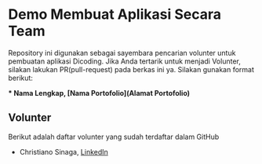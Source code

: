 Demo Membuat Aplikasi Secara Team
==

Repository ini digunakan sebagai sayembara pencarian volunter untuk pembuatan aplikasi Dicoding. Jika Anda tertarik untuk menjadi Volunter, silakan lakukan PR(pull-request) pada berkas ini ya. Silakan gunakan format berikut:

**\* Nama Lengkap, [Nama Portofolio](Alamat Portofolio)**

Volunter
--
Berikut adalah daftar volunter yang sudah terdaftar dalam GitHub
- Christiano Sinaga, [LinkedIn](https://www.linkedin.com/in/christiano-sinaga-22a6a828a/)

